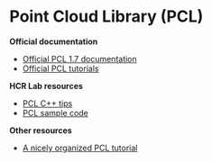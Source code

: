 # Point Cloud Library (PCL)

**Official documentation**
- [Official PCL 1.7 documentation](http://docs.pointclouds.org/1.7.0/index.html)
- [Official PCL tutorials](http://pointclouds.org/documentation/tutorials/)

**HCR Lab resources**
- [PCL C++ tips](pcl/pcl_cpp_tips.md)
- [PCL sample code](pcl_sample)

**Other resources**
- [A nicely organized PCL tutorial](http://robotica.unileon.es/mediawiki/index.php/PCL/OpenNI_tutorial_2:_Cloud_processing_(basic))
